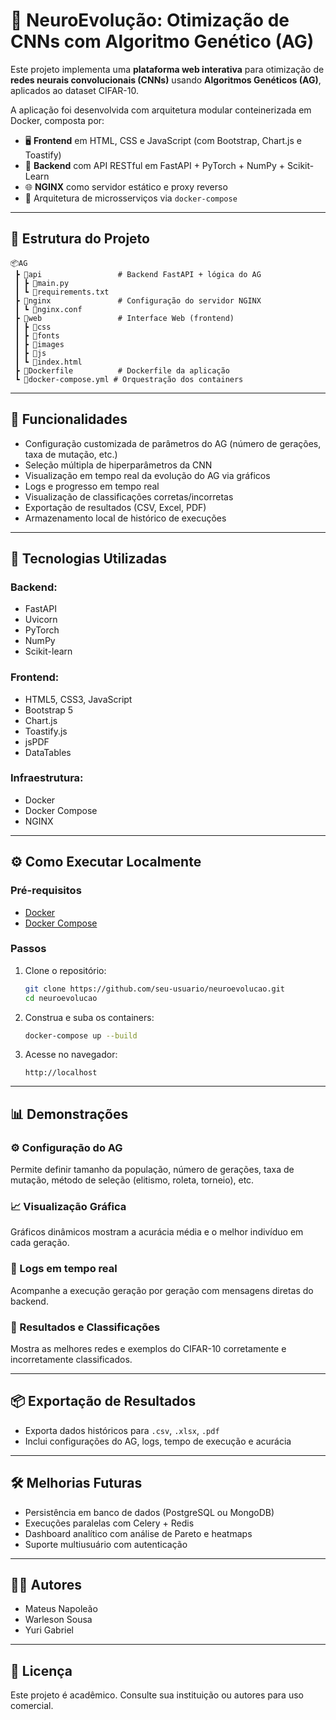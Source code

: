 
# 🧠 NeuroEvolução: Otimização de CNNs com Algoritmo Genético (AG)

Este projeto implementa uma **plataforma web interativa** para otimização de **redes neurais convolucionais (CNNs)** usando **Algoritmos Genéticos (AG)**, aplicados ao dataset CIFAR-10.

A aplicação foi desenvolvida com arquitetura modular conteinerizada em Docker, composta por:

- 🖥️ **Frontend** em HTML, CSS e JavaScript (com Bootstrap, Chart.js e Toastify)
- 🔧 **Backend** com API RESTful em FastAPI + PyTorch + NumPy + Scikit-Learn
- 🌐 **NGINX** como servidor estático e proxy reverso
- 🐳 Arquitetura de microsserviços via `docker-compose`

---

## 📁 Estrutura do Projeto

```
📦AG
 ┣ 📂api                 # Backend FastAPI + lógica do AG
 ┃ ┣ 📜main.py
 ┃ ┗ 📜requirements.txt
 ┣ 📂nginx               # Configuração do servidor NGINX
 ┃ ┗ 📜nginx.conf
 ┣ 📂web                 # Interface Web (frontend)
 ┃ ┣ 📂css
 ┃ ┣ 📂fonts
 ┃ ┣ 📂images
 ┃ ┣ 📂js
 ┃ ┗ 📜index.html
 ┣ 📜Dockerfile          # Dockerfile da aplicação
 ┗ 📜docker-compose.yml # Orquestração dos containers
```

---

## 🚀 Funcionalidades

- Configuração customizada de parâmetros do AG (número de gerações, taxa de mutação, etc.)
- Seleção múltipla de hiperparâmetros da CNN
- Visualização em tempo real da evolução do AG via gráficos
- Logs e progresso em tempo real
- Visualização de classificações corretas/incorretas
- Exportação de resultados (CSV, Excel, PDF)
- Armazenamento local de histórico de execuções

---

## 🧪 Tecnologias Utilizadas

### Backend:
- FastAPI
- Uvicorn
- PyTorch
- NumPy
- Scikit-learn

### Frontend:
- HTML5, CSS3, JavaScript
- Bootstrap 5
- Chart.js
- Toastify.js
- jsPDF
- DataTables

### Infraestrutura:
- Docker
- Docker Compose
- NGINX

---

## ⚙️ Como Executar Localmente

### Pré-requisitos

- [Docker](https://www.docker.com/)
- [Docker Compose](https://docs.docker.com/compose/)

### Passos

1. Clone o repositório:
   ```bash
   git clone https://github.com/seu-usuario/neuroevolucao.git
   cd neuroevolucao
   ```

2. Construa e suba os containers:
   ```bash
   docker-compose up --build
   ```

3. Acesse no navegador:
   ```
   http://localhost
   ```

---

## 📊 Demonstrações

### ⚙️ Configuração do AG
Permite definir tamanho da população, número de gerações, taxa de mutação, método de seleção (elitismo, roleta, torneio), etc.

### 📈 Visualização Gráfica
Gráficos dinâmicos mostram a acurácia média e o melhor indivíduo em cada geração.

### 🔁 Logs em tempo real
Acompanhe a execução geração por geração com mensagens diretas do backend.

### 🧠 Resultados e Classificações
Mostra as melhores redes e exemplos do CIFAR-10 corretamente e incorretamente classificados.

---

## 📦 Exportação de Resultados

- Exporta dados históricos para `.csv`, `.xlsx`, `.pdf`
- Inclui configurações do AG, logs, tempo de execução e acurácia

---

## 🛠️ Melhorias Futuras

- Persistência em banco de dados (PostgreSQL ou MongoDB)
- Execuções paralelas com Celery + Redis
- Dashboard analítico com análise de Pareto e heatmaps
- Suporte multiusuário com autenticação

---

## 👨‍💻 Autores

- Mateus Napoleão
- Warleson Sousa
- Yuri Gabriel

---

## 📜 Licença

Este projeto é acadêmico. Consulte sua instituição ou autores para uso comercial.
